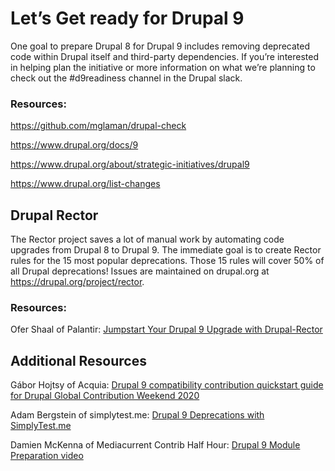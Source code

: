 Let’s Get ready for Drupal 9
============================

One goal to prepare Drupal 8 for Drupal 9
includes removing deprecated code within Drupal itself and third-party
dependencies. If you’re interested in helping plan the initiative or more
information on what we’re planning to check out the #d9readiness channel in the
Drupal slack.

### Resources:
https://github.com/mglaman/drupal-check

https://www.drupal.org/docs/9

https://www.drupal.org/about/strategic-initiatives/drupal9

https://www.drupal.org/list-changes


Drupal Rector
-------------

The Rector project saves a lot of manual work by automating code upgrades from
Drupal 8 to Drupal 9. The immediate goal is to create Rector rules for the 15
most popular deprecations. Those 15 rules will cover 50% of all Drupal
deprecations! Issues are maintained on drupal.org at
https://drupal.org/project/rector.

### Resources:
Ofer Shaal of Palantir: [Jumpstart Your Drupal 9 Upgrade with Drupal-Rector](https://www.palantir.net/blog/jumpstart-your-drupal-9-upgrade-drupal-rector)


Additional Resources
--------------------

Gábor Hojtsy of Acquia: [Drupal 9 compatibility contribution quickstart guide for
Drupal Global Contribution Weekend 2020](http://hojtsy.hu/blog/2020-jan-15/drupal-9-compatibility-contribution-quickstart-guide-drupal-global-contribution)

Adam Bergstein of simplytest.me: [Drupal 9 Deprecations with SimplyTest.me](http://nerdstein.net/blog/drupal-9-deprecations-simplytestme)

Damien McKenna of Mediacurrent Contrib Half Hour: [Drupal 9 Module Preparation video](https://youtu.be/3S5O9n_th3k)

